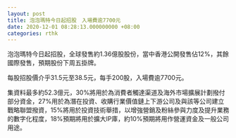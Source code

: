 ```yaml
---
layout: post
title: 泡泡瑪特今日起招股　入場費逾7700元
date: 2020-12-01 08:28:13.000000000 +08:00
categories: rthk
---
```


泡泡瑪特今日起招股，全球發售約1.36億股股份，當中香港公開發售佔12%，其餘國際發售，預期股份下周五掛牌。

每股招股價介乎31.5元至38.5元，每手200股，入場費逾7700元。

集資料最多約52.3億元，30%將用於為消費者觸達渠道及海外市場擴展計劃撥付部分資金，27%用於為潛在投資、收購行業價值鏈上下游公司及與該等公司建立戰略聯盟撥資，15%將用於投資技術舉措，以增強營銷及粉絲參與力度及提升業務的數字化程度，18%預期將用於擴大IP庫，約10%預期將用作營運資金及一般公司用途。
